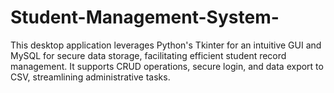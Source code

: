 # Student-Management-System-
This desktop application leverages Python's Tkinter for an intuitive GUI and MySQL for secure data storage, facilitating efficient student record management. It supports CRUD operations, secure login, and data export to CSV, streamlining administrative tasks.
